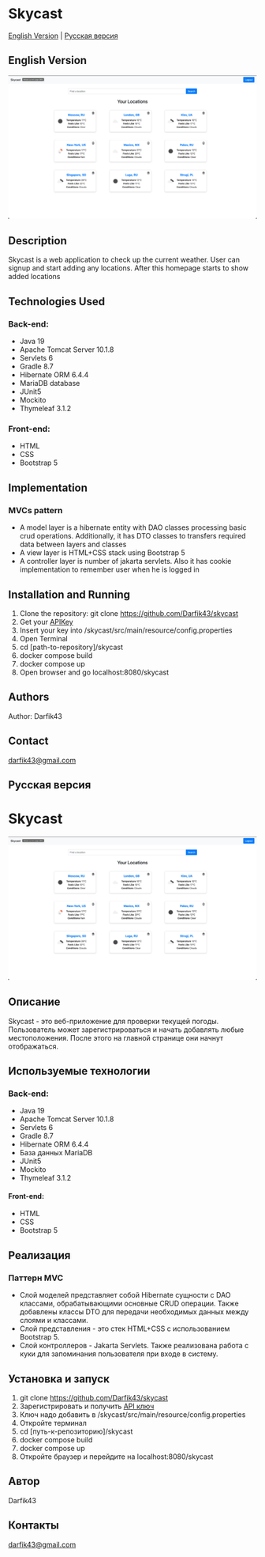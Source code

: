 # Skycast

[English Version](#english-version) | [Русская версия](#русская-версия)

## English Version

![Homepage](img/homepage.jpg)

## Description

Skycast is a web application to check up the current weather. User can signup and start adding any locations.
After this homepage starts to show added locations

## Technologies Used

### Back-end:
- Java 19
- Apache Tomcat Server 10.1.8
- Servlets 6
- Gradle 8.7
- Hibernate ORM 6.4.4
- MariaDB database
- JUnit5
- Mockito
- Thymeleaf 3.1.2

### Front-end:
- HTML
- CSS
- Bootstrap 5

## Implementation

### MVCs pattern
- A model layer is a hibernate entity with DAO classes processing basic crud operations.
Additionally, it has DTO classes to transfers required data between layers and classes 
- A view layer is HTML+CSS stack using Bootstrap 5
- A controller layer is number of jakarta servlets. Also it has cookie implementation to
remember user when he is logged in

## Installation and Running

1. Clone the repository: git clone https://github.com/Darfik43/skycast
2. Get your [APIKey](https://openweathermap.org/)
3. Insert your key into /skycast/src/main/resource/config.properties
4. Open Terminal
5. cd [path-to-repository]/skycast
6. docker compose build
7. docker compose up
8. Open browser and go localhost:8080/skycast



## Authors

Author: Darfik43

## Contact

darfik43@gmail.com

## Русская версия
# Skycast

![Homepage](img/homepage.jpg)

## Описание
Skycast - это веб-приложение для проверки текущей погоды. Пользователь может зарегистрироваться и начать добавлять любые местоположения.
После этого на главной странице они начнут отображаться.

## Используемые технологии

### Back-end:
- Java 19
- Apache Tomcat Server 10.1.8
- Servlets 6
- Gradle 8.7
- Hibernate ORM 6.4.4
- База данных MariaDB
- JUnit5
- Mockito
- Thymeleaf 3.1.2

#### Front-end:
- HTML
- CSS
- Bootstrap 5

## Реализация

### Паттерн MVC

- Слой моделей представляет собой Hibernate сущности с DAO классами, обрабатывающими основные CRUD операции. Также добавлены классы DTO для передачи необходимых данных между слоями и классами.
- Слой представления - это стек HTML+CSS с использованием Bootstrap 5.
- Слой контроллеров - Jakarta Servlets. Также реализована работа с куки для запоминания пользователя при входе в систему.

## Установка и запуск

1. git clone https://github.com/Darfik43/skycast
2. Зарегистрировать и получить [API ключ](https://openweathermap.org/)
3. Ключ надо добавить в /skycast/src/main/resource/config.properties
4. Откройте терминал
5. cd [путь-к-репозиторию]/skycast
6. docker compose build
7. docker compose up
8. Откройте браузер и перейдите на localhost:8080/skycast

## Автор

Darfik43

## Контакты
darfik43@gmail.com

